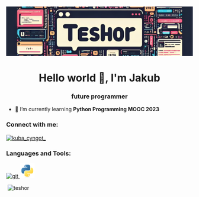 ![Header](github.png)

<h1 align="center">Hello world 👋, I'm Jakub</h1>
<h3 align="center">future programmer</h3>

- 🌱 I’m currently learning **Python Programming MOOC 2023**

<h3 align="left">Connect with me:</h3>
<p align="left">
<a href="https://instagram.com/kuba_cyngot_" target="blank"><img align="center" src="https://raw.githubusercontent.com/rahuldkjain/github-profile-readme-generator/master/src/images/icons/Social/instagram.svg" alt="kuba_cyngot_" height="30" width="40" /></a>
</p>

<h3 align="left">Languages and Tools:</h3>
<p align="left"> <a href="https://git-scm.com/" target="_blank" rel="noreferrer"> <img src="https://www.vectorlogo.zone/logos/git-scm/git-scm-icon.svg" alt="git" width="40" height="40"/> </a> <a href="https://www.python.org" target="_blank" rel="noreferrer"> <img src="https://raw.githubusercontent.com/devicons/devicon/master/icons/python/python-original.svg" alt="python" width="40" height="40"/> </a> </p>

<p>&nbsp;<img align="center" src="https://github-readme-stats.vercel.app/api?username=teshor&show_icons=true&locale=en" alt="teshor" /></p>


